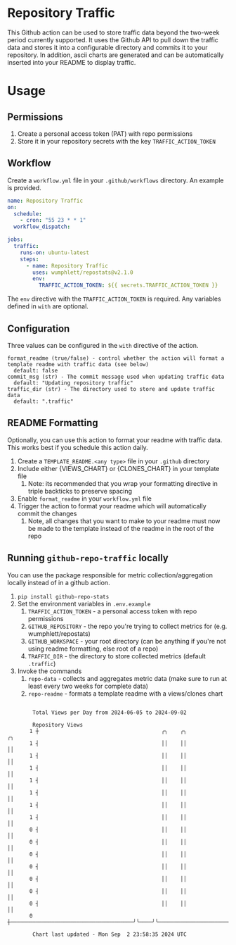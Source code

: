 # Repository Traffic

This Github action can be used to store traffic data beyond the two-week period currently supported.
It uses the Github API to pull down the traffic data and stores it into a configurable directory and commits it to your 
repository. In addition, ascii charts are generated and can be automatically inserted into your README to display traffic.

# Usage
## Permissions
1. Create a personal access token (PAT) with repo permissions
2. Store it in your repository secrets with the key `TRAFFIC_ACTION_TOKEN`

## Workflow
Create a `workflow.yml` file in your `.github/workflows` directory. An example is provided.

```yaml
name: Repository Traffic
on:
  schedule:
    - cron: "55 23 * * 1"
  workflow_dispatch:

jobs:
  traffic:
    runs-on: ubuntu-latest
    steps:
      - name: Repository Traffic
        uses: wumphlett/repostats@v2.1.0
        env:
          TRAFFIC_ACTION_TOKEN: ${{ secrets.TRAFFIC_ACTION_TOKEN }}
```
The `env` directive with the `TRAFFIC_ACTION_TOKEN` is required. Any variables defined in `with` are optional.

## Configuration
Three values can be configured in the `with` directive of the action.
```
format_readme (true/false) - control whether the action will format a template readme with traffic data (see below)
  default: false
commit_msg (str) - The commit message used when updating traffic data
  default: "Updating repository traffic"
traffic_dir (str) - The directory used to store and update traffic data
  default: ".traffic"
```

## README Formatting
Optionally, you can use this action to format your readme with traffic data. This works best if you schedule this action
daily.

1. Create a `TEMPLATE_README.<any type>` file in your `.github` directory
2. Include either {VIEWS_CHART} or {CLONES_CHART} in your template file
   1. Note: its recommended that you wrap your formatting directive in triple backticks to preserve spacing
3. Enable `format_readme` in your `workflow.yml` file
4. Trigger the action to format your readme which will automatically commit the changes
   1. Note, all changes that you want to make to your readme must now be made to the template instead of the readme in the root of the repo

## Running `github-repo-traffic` locally
You can use the package responsible for metric collection/aggregation locally instead of in a github action.

1. `pip install github-repo-stats`
2. Set the environment variables in `.env.example`
   1. `TRAFFIC_ACTION_TOKEN` - a personal access token with repo permissions
   2. `GITHUB_REPOSITORY` - the repo you're trying to collect metrics for (e.g. wumphlett/repostats)
   3. `GITHUB_WORKSPACE` - your root directory (can be anything if you're not using readme formatting, else root of a repo)
   4. `TRAFFIC_DIR` - the directory to store collected metrics (default `.traffic`)
3. Invoke the commands
   1. `repo-data` - collects and aggregates metric data (make sure to run at least every two weeks for complete data)
   2. `repo-readme` - formats a template readme with a views/clones chart

```

        Total Views per Day from 2024-06-05 to 2024-09-02

        Repository Views
       1 ┼                                       ╭╮    ╭╮                                        ╭╮
       1 ┤                                       ││    ││                                        ││
       1 ┤                                       ││    ││                                        ││
       1 ┤                                       ││    ││                                        ││
       1 ┤                                       ││    ││                                        ││
       1 ┤                                       ││    ││                                        ││
       1 ┤                                       ││    ││                                        ││
       1 ┤                                       ││    ││                                        ││
       0 ┤                                       ││    ││                                        ││
       0 ┤                                       ││    ││                                        ││
       0 ┤                                       ││    ││                                        ││
       0 ┤                                       ││    ││                                        ││
       0 ┤                                       ││    ││                                        ││
       0 ┤                                       ││    ││                                        ││
       0 ┤                                       ││    ││                                        ││
       0 ┼───────────────────────────────────────╯╰────╯╰────────────────────────────────────────╯╰

        Chart last updated - Mon Sep  2 23:58:35 2024 UTC
        
```
